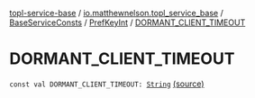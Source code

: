 [topl-service-base](../../../index.md) / [io.matthewnelson.topl_service_base](../../index.md) / [BaseServiceConsts](../index.md) / [PrefKeyInt](index.md) / [DORMANT_CLIENT_TIMEOUT](./-d-o-r-m-a-n-t_-c-l-i-e-n-t_-t-i-m-e-o-u-t.md)

# DORMANT_CLIENT_TIMEOUT

`const val DORMANT_CLIENT_TIMEOUT: `[`String`](https://kotlinlang.org/api/latest/jvm/stdlib/kotlin/-string/index.html) [(source)](https://github.com/05nelsonm/TorOnionProxyLibrary-Android/blob/master/topl-service-base/src/main/java/io/matthewnelson/topl_service_base/BaseServiceConsts.kt#L154)
